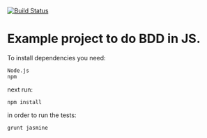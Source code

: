 [![Build Status](https://travis-ci.org/yamitcar/jasmine-example-project.svg?branch=master)](https://travis-ci.org/yamitcar/jasmine-example-project)

# Example project to do BDD in JS.

To install dependencies you need:

    Node.js
    npm

next run:

    npm install

in order to run the tests:

    grunt jasmine
